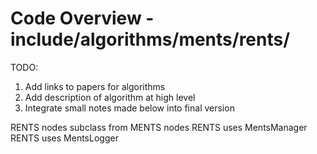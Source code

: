 # Code Overview - include/algorithms/ments/rents/

TODO:
1. Add links to papers for algorithms
2. Add description of algorithm at high level
3. Integrate small notes made below into final version


RENTS nodes subclass from MENTS nodes 
RENTS uses MentsManager
RENTS uses MentsLogger


